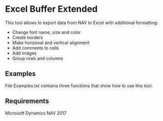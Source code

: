 # Excel Buffer Extended

This tool allows to export data from NAV to Excel with additional formatting:
<ul>
<li>Change font name, size and color</li>
<li>Create borders</li>
<li>Make horizonal and vertical alignment</li>
<li>Add comments to cells</li>
<li>Add images</li>
<li>Group rows and columns</li>
</ul>

## Examples

File Examples.txt contains three functions that show how to use this tool.

## Requirements

Microsoft Dynamics NAV 2017
